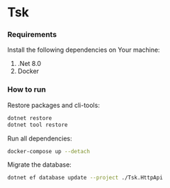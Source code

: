 # Tsk

### Requirements

Install the following dependencies on Your machine:
1. .Net 8.0
2. Docker

### How to run

Restore packages and cli-tools:
```bash
dotnet restore
dotnet tool restore
```

Run all dependencies:
```bash
docker-compose up --detach
```

Migrate the database:
```bash
dotnet ef database update --project ./Tsk.HttpApi
```

